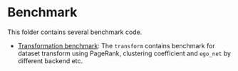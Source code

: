 # Benchmark

This folder contains several benchmark code.

* [Transformation benchmark](transform): The `transform` contains benchmark for dataset transform using PageRank, clustering coefficient and `ego_net` by different backend etc.